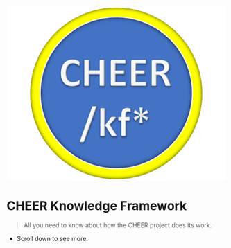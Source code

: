 ![logo](_media/CHEER_logo.svg)

# CHEER Knowledge Framework

> All you need to know about how the CHEER project does its work.

- Scroll down to see more.


